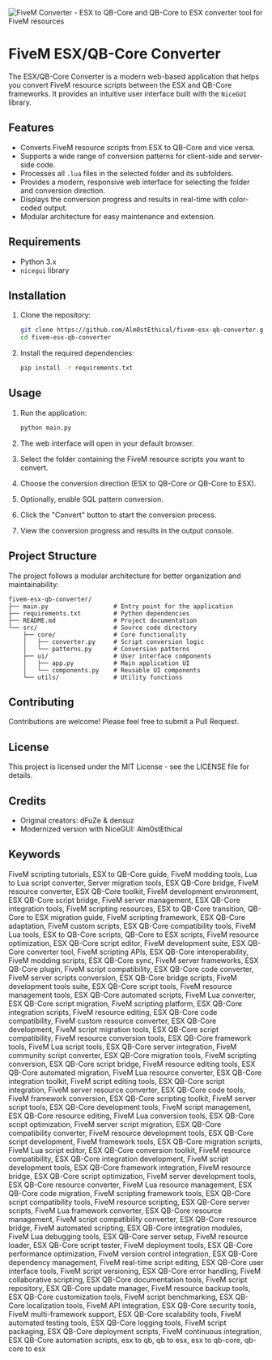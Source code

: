 ![FiveM Converter - ESX to QB-Core and QB-Core to ESX converter tool for FiveM resources](https://github.com/Alm0stEthical/esx-qb-converter/assets/136627966/a223d9a2-dff2-4f80-88f2-1fe1a0f77f68)
# FiveM ESX/QB-Core Converter
The ESX/QB-Core Converter is a modern web-based application that helps you convert FiveM resource scripts between the ESX and QB-Core frameworks. It provides an intuitive user interface built with the `NiceGUI` library.

## Features

- Converts FiveM resource scripts from ESX to QB-Core and vice versa.
- Supports a wide range of conversion patterns for client-side and server-side code.
- Processes all `.lua` files in the selected folder and its subfolders.
- Provides a modern, responsive web interface for selecting the folder and conversion direction.
- Displays the conversion progress and results in real-time with color-coded output.
- Modular architecture for easy maintenance and extension.

## Requirements

- Python 3.x
- `nicegui` library

## Installation

1. Clone the repository:
   ```bash
   git clone https://github.com/Alm0stEthical/fivem-esx-qb-converter.git
   cd fivem-esx-qb-converter
   ```

2. Install the required dependencies:
   ```bash
   pip install -r requirements.txt
   ```

## Usage

1. Run the application:
   ```bash
   python main.py
   ```

2. The web interface will open in your default browser.

3. Select the folder containing the FiveM resource scripts you want to convert.

4. Choose the conversion direction (ESX to QB-Core or QB-Core to ESX).

5. Optionally, enable SQL pattern conversion.

6. Click the "Convert" button to start the conversion process.

7. View the conversion progress and results in the output console.

## Project Structure

The project follows a modular architecture for better organization and maintainability:

```
fivem-esx-qb-converter/
├── main.py                  # Entry point for the application
├── requirements.txt         # Python dependencies
├── README.md                # Project documentation
└── src/                     # Source code directory
    ├── core/                # Core functionality
    │   ├── converter.py     # Script conversion logic
    │   └── patterns.py      # Conversion patterns
    ├── ui/                  # User interface components
    │   ├── app.py           # Main application UI
    │   └── components.py    # Reusable UI components
    └── utils/               # Utility functions
```

## Contributing

Contributions are welcome! Please feel free to submit a Pull Request.

## License

This project is licensed under the MIT License - see the LICENSE file for details.

## Credits

- Original creators: dFuZe & densuz
- Modernized version with NiceGUI: Alm0stEthical

## Keywords

FiveM scripting tutorials, ESX to QB-Core guide, FiveM modding tools, Lua to Lua script converter, Server migration tools, ESX QB-Core bridge, FiveM resource converter, ESX QB-Core toolkit, FiveM development environment, ESX QB-Core script bridge, FiveM server management, ESX QB-Core integration tools, FiveM scripting resources, ESX to QB-Core transition, QB-Core to ESX migration guide, FiveM scripting framework, ESX QB-Core adaptation, FiveM custom scripts, ESX QB-Core compatibility tools, FiveM Lua tools, ESX to QB-Core scripts, QB-Core to ESX scripts, FiveM resource optimization, ESX QB-Core script editor, FiveM development suite, ESX QB-Core converter tool, FiveM scripting APIs, ESX QB-Core interoperability, FiveM modding scripts, ESX QB-Core sync, FiveM server frameworks, ESX QB-Core plugin, FiveM script compatibility, ESX QB-Core code converter, FiveM server scripts conversion, ESX QB-Core bridge scripts, FiveM development tools suite, ESX QB-Core script tools, FiveM resource management tools, ESX QB-Core automated scripts, FiveM Lua converter, ESX QB-Core script migration, FiveM scripting platform, ESX QB-Core integration scripts, FiveM resource editing, ESX QB-Core code compatibility, FiveM custom resource converter, ESX QB-Core development, FiveM script migration tools, ESX QB-Core script compatibility, FiveM resource conversion tools, ESX QB-Core framework tools, FiveM Lua script tools, ESX QB-Core server integration, FiveM community script converter, ESX QB-Core migration tools, FiveM scripting conversion, ESX QB-Core script bridge, FiveM resource editing tools, ESX QB-Core automated migration, FiveM Lua resource converter, ESX QB-Core integration toolkit, FiveM script editing tools, ESX QB-Core script integration, FiveM server resource converter, ESX QB-Core code tools, FiveM framework conversion, ESX QB-Core scripting toolkit, FiveM server script tools, ESX QB-Core development tools, FiveM script management, ESX QB-Core resource editing, FiveM Lua conversion tools, ESX QB-Core script optimization, FiveM server script migration, ESX QB-Core compatibility converter, FiveM resource development tools, ESX QB-Core script development, FiveM framework tools, ESX QB-Core migration scripts, FiveM Lua script editor, ESX QB-Core conversion toolkit, FiveM resource compatibility, ESX QB-Core integration development, FiveM script development tools, ESX QB-Core framework integration, FiveM resource bridge, ESX QB-Core script optimization, FiveM server development tools, ESX QB-Core resource converter, FiveM Lua resource management, ESX QB-Core code migration, FiveM scripting framework tools, ESX QB-Core script compatibility tools, FiveM resource scripting, ESX QB-Core server scripts, FiveM Lua framework converter, ESX QB-Core resource management, FiveM script compatibility converter, ESX QB-Core resource bridge, FiveM automated scripting, ESX QB-Core integration modules, FiveM Lua debugging tools, ESX QB-Core server setup, FiveM resource loader, ESX QB-Core script tester, FiveM deployment tools, ESX QB-Core performance optimization, FiveM version control integration, ESX QB-Core dependency management, FiveM real-time script editing, ESX QB-Core user interface tools, FiveM script versioning, ESX QB-Core error handling, FiveM collaborative scripting, ESX QB-Core documentation tools, FiveM script repository, ESX QB-Core update manager, FiveM resource backup tools, ESX QB-Core customization tools, FiveM script benchmarking, ESX QB-Core localization tools, FiveM API integration, ESX QB-Core security tools, FiveM multi-framework support, ESX QB-Core scalability tools, FiveM automated testing tools, ESX QB-Core logging tools, FiveM script packaging, ESX QB-Core deployment scripts, FiveM continuous integration, ESX QB-Core automation scripts, esx to qb, qb to esx, esx to qb-core, qb-core to esx
